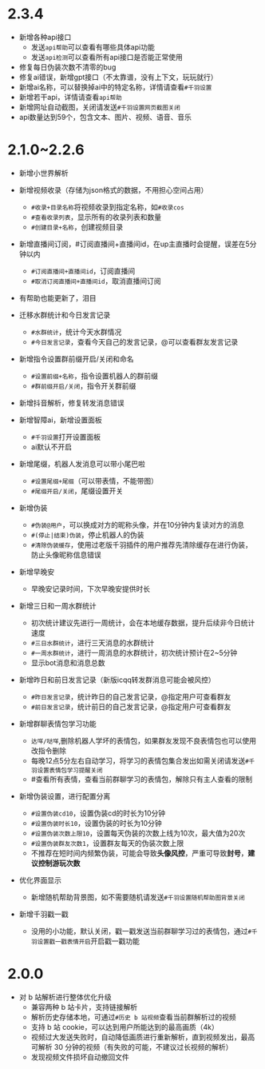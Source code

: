 # 2.3.4

* 新增各种api接口
    * 发送`api帮助`可以查看有哪些具体api功能
    * 发送`api检测`可以查看所有api接口是否能正常使用
* 修复每日伪装次数不清零的bug
* 修复ai错误，新增gpt接口（不太靠谱，没有上下文，玩玩就行）
* 新增ai名称，可以替换掉ai中的特定名称，详情请查看`#千羽设置`
* 新增若干api，详情请查看`api帮助`
* 新增网址自动截图，关闭请发送`#千羽设置网页截图关闭`
* api数量达到59个，包含文本、图片、视频、语音、音乐



# 2.1.0~2.2.6

* 新增小世界解析

* 新增视频收录（存储为json格式的数据，不用担心空间占用）
    * `#收录+目录名称`将视频收录到指定名称，如`#收录cos`
    * `#查看收录列表`，显示所有的收录列表和数量
    * `#创建目录+名称`，创建视频目录
    
* 新增直播间订阅，#订阅直播间+直播间id，在up主直播时会提醒，误差在5分钟以内
    * `#订阅直播间+直播间id`，订阅直播间
    * `#取消订阅直播间+直播间id`，取消直播间订阅
    
* 有帮助也能更新了，泪目

* 迁移水群统计和今日发言记录
    * `#水群统计`，统计今天水群情况
    * `#今日发言记录`，查看今天自己的发言记录，@可以查看群友发言记录
    
* 新增指令设置群前缀开启/关闭和命名
    * `#设置前缀+名称`，指令设置机器人的群前缀
    * `#群前缀开启/关闭`，指令开关群前缀
    
* 新增抖音解析，修复转发消息错误

* 新增智障ai，新增设置面板
    * `#千羽设置`打开设置面板
    * ai默认不开启

* 新增尾缀，机器人发消息可以带小尾巴啦
    * `#设置尾缀+尾缀`（可以带表情，不能带图）
    * `#尾缀开启/关闭`，尾缀设置开关
    
* 新增伪装

    * `#伪装@用户`，可以换成对方的昵称头像，并在10分钟内复读对方的消息
    * `#(停止|结束)伪装`，停止机器人的伪装
    * `#清除伪装缓存`，使用过老版千羽插件的用户推荐先清除缓存在进行伪装，防止头像昵称信息错误

* 新增早晚安
    * 早晚安记录时间，下次早晚安提供时长
    
* 新增三日和一周水群统计
    * 初次统计建议先进行一周统计，会在本地缓存数据，提升后续非今日统计速度
    * `#三日水群统计`，进行三天消息的水群统计
    * `#一周水群统计`，进行一周消息的水群统计，初次统计预计在2~5分钟
    * 显示bot消息和消息总数
    
* 新增昨日和前日发言记录（新版icqq转发群消息可能会被风控）
    * `#昨日发言记录`，统计昨日的自己发言记录，@指定用户可查看群友
    * `#前日发言记录`，统计前日的自己发言记录，@指定用户可查看群友

* 新增群聊表情包学习功能
    * `达咩/哒咩`,删除机器人学坏的表情包，如果群友发现不良表情包也可以使用改指令删除
    * 每晚12点5分左右自动学习，将学习的表情包集合发出如需关闭请发送`#千羽设置表情包学习提醒关闭`
    * #查看所有表情，查看当前群聊学习的表情包，解除只有主人查看的限制
    
* 新增伪装设置，进行配置分离
    * `#设置伪装cd10`，设置伪装cd的时长为10分钟
    * `#设置伪装时长10`，设置伪装的时长为10分钟
    * `#设置伪装次数上限10`，设置每天伪装的次数上线为10次，最大值为20次
    * `#设置伪装群友次数1`，设置群友每天的伪装次数上限
    * 不推荐在短时间内频繁伪装，可能会导致**头像风控**，严重可导致**封号**，**建议控制游玩次数**
    
* 优化界面显示
  
    * 新增随机帮助背景图，如不需要随机请发送`#千羽设置随机帮助图背景关闭`
    
* 新增千羽戳一戳
    * 没用的小功能，默认关闭，戳一戳发送当前群聊学习过的表情包，通过`#千羽设置戳一戳表情开启`开启戳一戳功能
    


# 2.0.0

* 对 b 站解析进行整体优化升级
    * 兼容两种 b 站卡片，支持链接解析
    * 解析历史存储本地，可通过`#历史 b 站视频`查看当前群解析过的视频
    * 支持 b 站 cookie，可以达到用户所能达到的最高画质（4k）
    * 视频过大发送失败时，自动降低画质进行重新解析，直到视频发出，最高可解析 30 分钟的视频（有失败的可能，不建议过长视频的解析）
    * 发现视频文件损坏自动撤回文件
